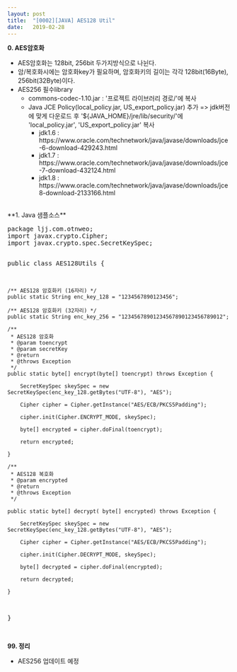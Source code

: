 ```yaml
---
layout: post
title:  "[0002][JAVA] AES128 Util"
date:   2019-02-28
---
```


**0. AES암호화**
<ul class="circle lm20">
  <li>AES암호화는 128bit, 256bit 두가지방식으로 나뉜다.</li>
  <li>암/복호화시에는 암호화key가 필요하며, 암호화키의 길이는 각각 128bit(16Byte), 256bit(32Byte)이다.</li>
  <li>AES256 필수library
    <ul class="disc lm30">
      <li>commons-codec-1.10.jar : '프로젝트 라이브러리 경로/'에 복사</li>
      <li>Java JCE Policy(local_policy.jar, US_export_policy.jar) 추가
	  => jdk버전에 맞게 다운로드 후 '${JAVA_HOME}/jre/lib/security/'에 'local_policy.jar', 'US_export_policy.jar' 복사
        <ul class="circle lm30">
	  <li>jdk1.6 : https://www.oracle.com/technetwork/java/javase/downloads/jce-6-download-429243.html</li>
	  <li>jdk1.7 : https://www.oracle.com/technetwork/java/javase/downloads/jce-7-download-432124.html</li>
	  <li>jdk1.8 : https://www.oracle.com/technetwork/java/javase/downloads/jce8-download-2133166.html</li>
        </ul>
      </li>
    </ul>
  </li>
</ul>
<br>
**1. Java 샘플소스**
<pre class="prettyprint">
package ljj.com.otnweo;
import javax.crypto.Cipher;
import javax.crypto.spec.SecretKeySpec;

public class AES128Utils {
	
	/** AES128 암호화키 (16자리) */
	public static String enc_key_128 = "1234567890123456";

	/** AES128 암호화키 (32자리) */
	public static String enc_key_256 = "12345678901234567890123456789012";
	
	/**
	 * AES128 암호화
	 * @param toencrypt
	 * @param secretKey
	 * @return
	 * @throws Exception
	 */
    public static byte[] encrypt(byte[] toencrypt) throws Exception {

        SecretKeySpec skeySpec = new SecretKeySpec(enc_key_128.getBytes("UTF-8"), "AES");

        Cipher cipher = Cipher.getInstance("AES/ECB/PKCS5Padding");

        cipher.init(Cipher.ENCRYPT_MODE, skeySpec);

        byte[] encrypted = cipher.doFinal(toencrypt);

        return encrypted;

    }
    
    /**
     * AES128 복호화
     * @param encrypted
     * @return
     * @throws Exception
     */
     
    public static byte[] decrypt( byte[] encrypted) throws Exception {

        SecretKeySpec skeySpec = new SecretKeySpec(enc_key_128.getBytes("UTF-8"), "AES");

        Cipher cipher = Cipher.getInstance("AES/ECB/PKCS5Padding");

        cipher.init(Cipher.DECRYPT_MODE, skeySpec);

        byte[] decrypted = cipher.doFinal(encrypted);

        return decrypted;

    }    

}
</pre>
<br>
**99. 정리**
<ul class="circle lm20">
  <li>AES256 업데이트 예정</li>
</ul>
